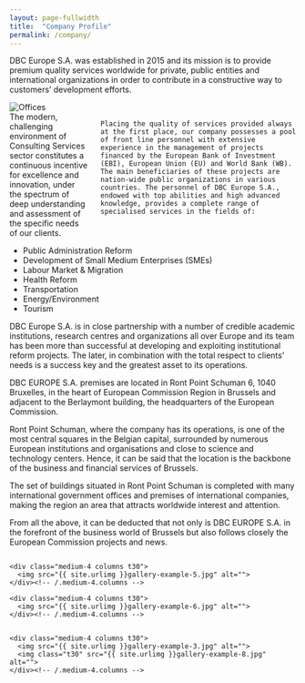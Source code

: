 ```yaml
---
layout: page-fullwidth
title:  "Company Profile"
permalink: /company/
---
```


DBC Europe S.A. was established in 2015 and its mission is to provide premium quality services worldwide for private, public entities and international organizations in order to contribute in a constructive way to customers’ development efforts.

<div class="row">
  <div class="medium-4 columns t30">
  <img src="{{ site.urlimg }}offices.png" alt="Offices">
  </div>
  <div class="medium-8 columns">
    The modern, challenging environment of Consulting Services sector constitutes a continuous incentive for excellence and innovation, under the spectrum of deep understanding and assessment of the specific needs of our clients.

    Placing the quality of services provided always at the first place, our company possesses a pool of front line personnel with extensive experience in the management of projects financed by the European Bank of Investment (EBI), European Union (EU) and World Bank (WB). The main beneficiaries of these projects are nation-wide public organizations in various countries. The personnel of DBC Europe S.A., endowed with top abilities and high advanced knowledge, provides a complete range of specialised services in the fields of:
  </div>
</div>

- Public Administration Reform
- Development of Small Medium Enterprises (SMEs)
- Labour Market & Migration
- Health Reform
- Transportation
- Energy/Environment
- Tourism

DBC Europe S.A. is in close partnership with a number of credible academic institutions, research centres and organizations all over Europe and its team has been more than successful at developing and exploiting institutional reform projects. The later, in combination with the total respect to clients’ needs is a success key and the greatest asset to its operations.

DBC EUROPE S.A. premises are located in Ront Point Schuman 6, 1040 Bruxelles, in the heart of European Commission Region in Brussels and adjacent to the Berlaymont building, the headquarters of the European Commission.

Ront Point Schuman, where the company has its operations, is one of the most central squares in the Belgian capital, surrounded by numerous European institutions and organisations and close to science and technology centers. Hence, it can be said that the location is the backbone of the business and financial services of Brussels.

The set of buildings situated in Ront Point Schuman is completed with many international government offices and premises of international companies, making the region an area that attracts worldwide interest and attention.

From all the above, it can be deducted that not only is DBC EUROPE S.A. in the forefront of the business world of Brussels but also follows closely the European Commission projects and news.


<div class="row">
    <div class="medium-4 columns t30">
    <img src="{{ site.urlimg }}gallery-example-4.jpg" alt="">
    </div><!-- /.medium-4.columns -->

    <div class="medium-4 columns t30">
      <img src="{{ site.urlimg }}gallery-example-5.jpg" alt="">
    </div><!-- /.medium-4.columns -->

    <div class="medium-4 columns t30">
      <img src="{{ site.urlimg }}gallery-example-6.jpg" alt="">
    </div><!-- /.medium-4.columns -->

</div><!-- /.row -->


<div class="row">
    <div class="medium-8 columns t30">
    <img src="{{ site.urlimg }}gallery-example-7.jpg" alt="">
    </div><!-- /.medium-8.columns -->

    <div class="medium-4 columns t30">
      <img src="{{ site.urlimg }}gallery-example-3.jpg" alt="">
      <img class="t30" src="{{ site.urlimg }}gallery-example-8.jpg" alt="">
    </div><!-- /.medium-4.columns -->

</div><!-- /.row -->
